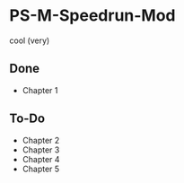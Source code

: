 # PS-M-Speedrun-Mod
cool (very)

## Done
- Chapter 1

## To-Do
- Chapter 2
- Chapter 3
- Chapter 4
- Chapter 5
